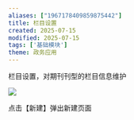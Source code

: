 ```yaml
---
aliases: ["1967178409859875442"]
title: 栏目设置
created: 2025-07-15
modified: 2025-07-15
tags: ['基础模块']
theme: 政务应用
---
```


栏目设置，对期刊刊型的栏目信息维护

![](https://myhelpdoc.oss-cn-heyuan.aliyuncs.com/mdimages/51d6e35a77c25929d114f13c2e5954fe.jpg)

点击【新建】弹出新建页面

